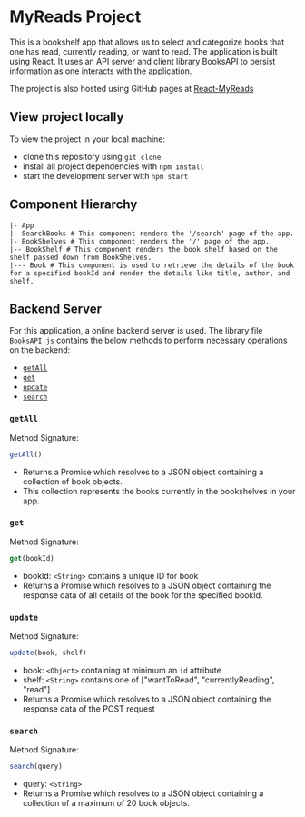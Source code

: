 # MyReads Project

This is a bookshelf app that allows us to select and categorize books that one has read, currently reading, or want to read. The application is built using React. It uses an API server and client library BooksAPI to persist information as one interacts with the application.

The project is also hosted using GitHub pages at [React-MyReads](https://sitansusubudhi.github.io/React-MyReads/)

## View project locally

To view the project in your local machine:

* clone this repository using `git clone `
* install all project dependencies with `npm install`
* start the development server with `npm start`

## Component Hierarchy

```
|- App
|- SearchBooks # This component renders the '/search' page of the app.
|- BookShelves # This component renders the '/' page of the app.
|-- BookShelf # This component renders the book shelf based on the shelf passed down from BookShelves.
|--- Book # This component is used to retrieve the details of the book for a specified bookId and render the details like title, author, and shelf.
```

## Backend Server

For this application, a online backend server is used. The library file [`BooksAPI.js`](src/utils/BooksAPI.js) contains the below methods to perform necessary operations on the backend:


* [`getAll`](#getAll)
* [`get`](#get)
* [`update`](#update)
* [`search`](#search)

### `getAll`

Method Signature:

```js
getAll()
```

* Returns a Promise which resolves to a JSON object containing a collection of book objects.
* This collection represents the books currently in the bookshelves in your app.

### `get`

Method Signature:

```js
get(bookId)
```

* bookId: `<String>` contains a unique ID for book  
* Returns a Promise which resolves to a JSON object containing the response data of all details of the book for the specified bookId.

### `update`

Method Signature:

```js
update(book, shelf)
```

* book: `<Object>` containing at minimum an `id` attribute
* shelf: `<String>` contains one of ["wantToRead", "currentlyReading", "read"]  
* Returns a Promise which resolves to a JSON object containing the response data of the POST request

### `search`

Method Signature:

```js
search(query)
```

* query: `<String>`
* Returns a Promise which resolves to a JSON object containing a collection of a maximum of 20 book objects.



